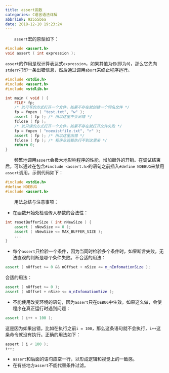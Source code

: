 ```yaml
---
title: assert函数
categories: C语言语法详解
abbrlink: 92555b6a
date: 2018-12-10 19:23:24
---
```

&emsp;&emsp;`assert`宏的原型如下：<!--more-->

``` c
#include <assert.h>
void assert ( int expression );
```

`assert`的作用是现计算表达式`expression`，如果其值为`假`(即为`0`)，那么它先向`stderr`打印一条出错信息，然后通过调用`abort`来终止程序运行。

``` cpp
#include <stdio.h>
#include <assert.h>
#include <stdlib.h>

int main ( void ) {
    FILE* fp;
    /* 以可写的方式打开一个文件，如果不存在就创建一个同名文件 */
    fp = fopen ( "test.txt", "w" );
    assert ( fp ); /* 所以这里不会出错 */
    fclose ( fp );
    /* 以只读的方式打开一个文件，如果不存在就打开文件失败 */
    fp = fopen ( "noexistfile.txt", "r" );
    assert ( fp ); /* 所以这里出错 */
    fclose ( fp ); /* 程序永远都执行不到这里来 */
    return 0;
}
```

&emsp;&emsp;频繁地调用`assert`会极大地影响程序的性能，增加额外的开销。在调试结束后，可以通过在包含`#include <assert.h>`的语句之前插入`#define NDEBUG`来禁用`assert`调用，示例代码如下：

``` cpp
#include <stdio.h>
#define NDEBUG
#include <assert.h>
```

&emsp;&emsp;用法总结与注意事项：

- 在函数开始处检验传入参数的合法性：

``` cpp
int resetBufferSize ( int nNewSize ) {
    assert ( nNewSize >= 0 );
    assert ( nNewSize <= MAX_BUFFER_SIZE );
    ...
}
```

- 每个`assert`只检验一个条件，因为当同时检验多个条件时，如果断言失败，无法直观的判断是哪个条件失败。不合适的用法：

``` cpp
assert ( nOffset >= 0 && nOffset + nSize <= m_nInfomationSize );
```

合适的用法：

``` cpp
assert ( nOffset >= 0 );
assert ( nOffset + nSize <= m_nInfomationSize );
```

- 不能使用改变环境的语句，因为`assert`只在`DEBUG`中生效。如果这么做，会使程序在真正运行时遇到问题：

``` cpp
assert ( i++ < 100 );
```

这是因为如果出错，比如在执行之前`i = 100`，那么这条语句就不会执行，`i++`这条命令就没有执行。正确的用法如下：

``` c
assert ( i < 100 );
i++;
```

- `assert`和后面的语句应空一行，以形成逻辑和视觉上的一致感。
- 在有些地方`assert`不能代替条件过滤。
